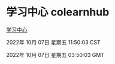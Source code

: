 # 学习中心 colearnhub
[学习中心](http://27.19.33.125:56308/colearnhub/)

2022年 10月 07日 星期五 11:50:03 CST

2022年 10月 07日 星期五 03:50:03 GMT
